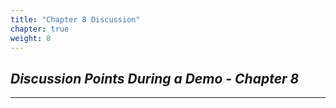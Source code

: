 ```yaml
---
title: "Chapter 8 Discussion"
chapter: true
weight: 8
---
```


## ***Discussion Points During a Demo - Chapter 8***

***
